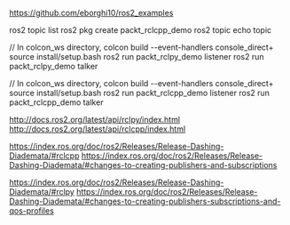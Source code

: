 https://github.com/eborghi10/ros2_examples

ros2 topic list
ros2 pkg create packt_rclcpp_demo
ros2 topic echo topic

// In colcon_ws directory,
colcon build --event-handlers console_direct+
source install/setup.bash
ros2 run packt_rclpy_demo listener
ros2 run packt_rclpy_demo talker

// In colcon_ws directory,
colcon build --event-handlers console_direct+
source install/setup.bash
ros2 run packt_rclcpp_demo listener
ros2 run packt_rclcpp_demo talker

http://docs.ros2.org/latest/api/rclpy/index.html
http://docs.ros2.org/latest/api/rclcpp/index.html

https://index.ros.org/doc/ros2/Releases/Release-Dashing-Diademata/#rclcpp
https://index.ros.org/doc/ros2/Releases/Release-Dashing-Diademata/#changes-to-creating-publishers-and-subscriptions

https://index.ros.org/doc/ros2/Releases/Release-Dashing-Diademata/#rclpy
https://index.ros.org/doc/ros2/Releases/Release-Dashing-Diademata/#changes-to-creating-publishers-subscriptions-and-qos-profiles

